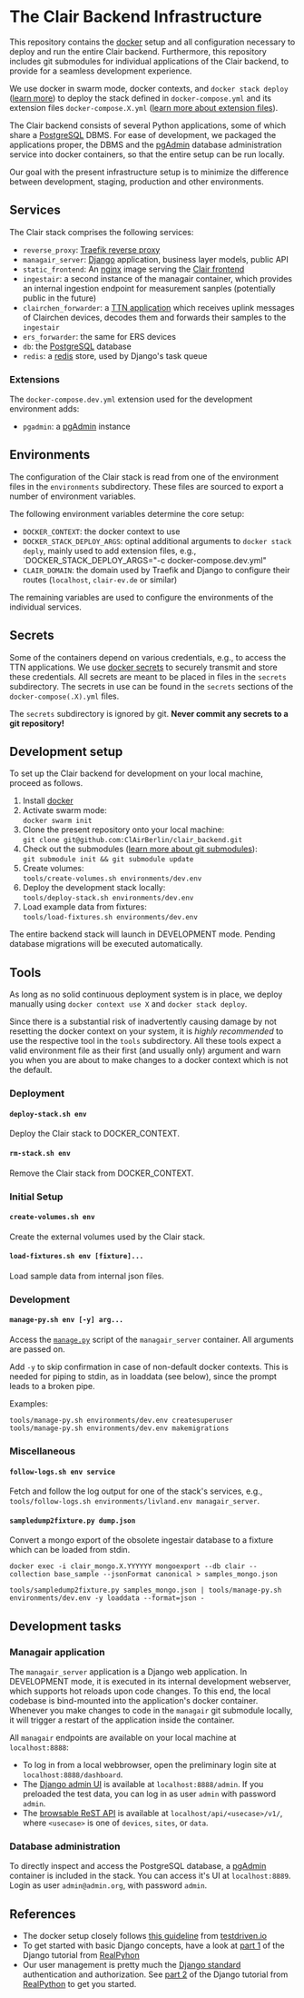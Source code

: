 # The Clair Backend Infrastructure

This repository contains the [docker](https://www.docker.com) setup and all configuration necessary to deploy and run the entire Clair backend. Furthermore, this repository includes git submodules for individual applications of the Clair backend, to provide for a seamless development experience.

We use docker in swarm mode, docker contexts, and `docker stack deploy` ([learn more](https://docs.docker.com/engine/swarm/stack-deploy/)) to deploy the stack defined in `docker-compose.yml` and its extension files `docker-compose.X.yml` ([learn more about extension files](https://docs.docker.com/compose/extends/)).

The Clair backend consists of several Python applications, some of which share a [PostgreSQL](https://www.postgresql.org) DBMS. For ease of development, we packaged the applications proper, the DBMS and the [pgAdmin](https://www.pgadmin.org) database administration service into docker containers, so that the entire setup can be run locally.

Our goal with the present infrastructure setup is to minimize the difference between development, staging, production and other environments.

## Services

The Clair stack comprises the following services:

* `reverse_proxy`: [Traefik reverse proxy](https://doc.traefik.io/traefik/)
* `managair_server`: [Django](https://www.djangoproject.com/) application, business layer models, public API
* `static_frontend`: An [nginx](https://nginx.org/) image serving the [Clair frontend](https://github.com/ClAirBerlin/clair-frontend)
* `ingestair`: a second instance of the managair container, which provides an internal ingestion endpoint for measurement sanples (potentially public in the future)
* `clairchen_forwarder`: a [TTN application](https://github.com/ClAirBerlin/clairttn/) which receives uplink messages of Clairchen devices, decodes them and forwards their samples to the `ingestair`
* `ers_forwarder`: the same for ERS devices
* `db`: the [PostgreSQL](https://www.postgresql.org/) database
* `redis`: a [redis](https://redis.io/) store, used by Django's task queue

### Extensions

The `docker-compose.dev.yml` extension used for the development environment adds:

* `pgadmin`: a [pgAdmin](https://www.pgadmin.org/) instance

## Environments

The configuration of the Clair stack is read from one of the environment files in the `environments` subdirectory. These files are sourced to export a number of environment variables.

The following environment variables determine the core setup:

* `DOCKER_CONTEXT`: the docker context to use
* `DOCKER_STACK_DEPLOY_ARGS`: optinal additional arguments to `docker stack deply`, mainly used to add extension files, e.g., `DOCKER_STACK_DEPLOY_ARGS="-c docker-compose.dev.yml"
* `CLAIR_DOMAIN`: the domain used by Traefik and Django to configure their routes (`localhost`, `clair-ev.de` or similar)

The remaining variables are used to configure the environments of the individual services.

## Secrets

Some of the containers depend on various credentials, e.g., to access the TTN applications. We use [docker secrets](https://docs.docker.com/engine/swarm/secrets/) to securely transmit and store these credentials. All secrets are meant to be placed in files in the `secrets` subdirectory. The secrets in use can be found in the `secrets` sections of the `docker-compose(.X).yml` files.

The `secrets` subdirectory is ignored by git. **Never commit any secrets to a git repository!**

## Development setup

To set up the Clair backend for development on your local machine, proceed as follows.

1. Install [docker](https://www.docker.com/get-started)
2. Activate swarm mode:  
  `docker swarm init`
3. Clone the present repository onto your local machine:  
  `git clone git@github.com:ClAirBerlin/clair_backend.git`
4. Check out the submodules ([learn more about git submodules](https://git-scm.com/book/en/v2/Git-Tools-Submodules)):  
  `git submodule init && git submodule update`
5. Create volumes:  
  `tools/create-volumes.sh environments/dev.env`
6. Deploy the development stack locally:  
  `tools/deploy-stack.sh environments/dev.env`
7. Load example data from fixtures:  
  `tools/load-fixtures.sh environments/dev.env`

The entire backend stack will launch in DEVELOPMENT mode. Pending database migrations will be executed automatically.

## Tools

As long as no solid continuous deployment system is in place, we deploy manually using `docker context use X` and `docker stack deploy`.

Since there is a substantial risk of inadvertently causing damage by not resetting the docker context on your system, it is *highly recommended* to use the respective tool in the `tools` subdirectory. All these tools expect a valid environment file as their first (and usually only) argument and warn you when you are about to make changes to a docker context which is not the default.

### Deployment

#### `deploy-stack.sh env`

Deploy the Clair stack to DOCKER_CONTEXT.

#### `rm-stack.sh env`

Remove the Clair stack from DOCKER_CONTEXT.

### Initial Setup

#### `create-volumes.sh env`

Create the external volumes used by the Clair stack.

#### `load-fixtures.sh env [fixture]...`

Load sample data from internal json files.

### Development

#### `manage-py.sh env [-y] arg...`

Access the
[`manage.py`](https://docs.djangoproject.com/en/3.1/ref/django-admin/) script
of the `managair_server` container. All arguments are passed on.

Add `-y` to skip confirmation in case of non-default docker contexts. This is needed for piping to stdin, as in loaddata (see below), since the prompt leads to a broken pipe.

Examples:

```
tools/manage-py.sh environments/dev.env createsuperuser
tools/manage-py.sh environments/dev.env makemigrations
```

### Miscellaneous

#### `follow-logs.sh env service`

Fetch and follow the log output for one of the stack's services, e.g., `tools/follow-logs.sh environments/livland.env managair_server`.

#### `sampledump2fixture.py dump.json`

Convert a mongo export of the obsolete ingestair database to a fixture which can be loaded from stdin.

```
docker exec -i clair_mongo.X.YYYYYY mongoexport --db clair --collection base_sample --jsonFormat canonical > samples_mongo.json

tools/sampledump2fixture.py samples_mongo.json | tools/manage-py.sh environments/dev.env -y loaddata --format=json -
```

## Development tasks

### Managair application

The `managair_server` application is a Django web application. In DEVELOPMENT mode, it is executed in its internal development webserver, which supports hot reloads upon code changes. To this end, the local codebase is bind-mounted into the application's docker container. Whenever you make changes to code in the `managair` git submodule locally, it will trigger a restart of the application inside the container.

All `managair` endpoints are available on your local machine at `localhost:8888`:

- To log in from a local webbrowser, open the preliminary login site at `localhost:8888/dashboard`.
- The [Django admin UI](https://docs.djangoproject.com/en/3.1/ref/contrib/admin/) is available at `localhost:8888/admin`. If you preloaded the test data, you can log in as user `admin` with password `admin`.
- The [browsable ReST API](https://www.django-rest-framework.org/topics/browsable-api/) is available at `localhost/api/<usecase>/v1/`, where `<usecase>` is one of `devices`, `sites`, or `data`.

### Database administration

To directly inspect and access the PostgreSQL database, a [pgAdmin](https://www.pgadmin.org) container is included in the stack. You can access it's UI at `localhost:8889`. Login as user `admin@admin.org`, with password `admin`.

## References

- The docker setup closely follows [this guideline](https://testdriven.io/blog/dockerizing-django-with-postgres-gunicorn-and-nginx/) from [testdriven.io](https://testdriven.io/)
- To get started with basic Django concepts, have a look at [part 1](https://realpython.com/get-started-with-django-1/) of the Django tutorial from [RealPyhon](https://realpython.com/get-started-with-django-1/)
- Our user management is pretty much the [Django standard](https://docs.djangoproject.com/en/3.0/topics/auth/default/) authentication and authorization. See [part 2](https://realpython.com/django-user-management/) of the Django tutorial from [RealPython](https://realpython.com/) to get you started.
